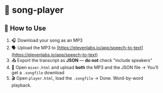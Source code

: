 # 🎵 song-player

## 🧪 How to Use

1. 🎧 Download your song as an MP3
2. 🗣️ Upload the MP3 to [https://elevenlabs.io/app/speech-to-text](https://elevenlabs.io/app/speech-to-text)
3. 📤 Export the transcript as **JSON** — **do not** check "include speakers"
4. 🧪 Open `mixer.html` and upload **both** the MP3 and the JSON file
   → You’ll get a `.songfile` download
5. 🎬 Open `player.html`, load the `.songfile`
   → Done. Word-by-word playback.
